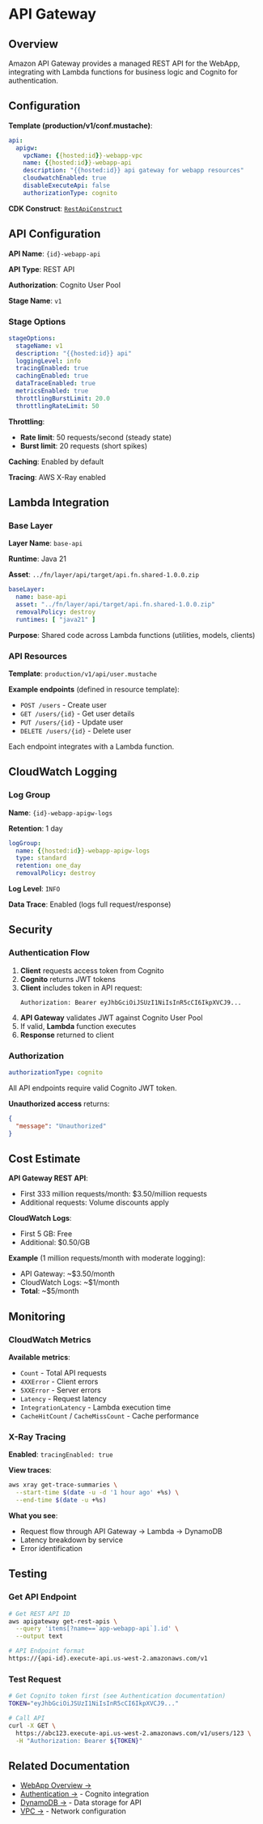 # API Gateway

## Overview

Amazon API Gateway provides a managed REST API for the WebApp, integrating with Lambda functions for business logic and Cognito for authentication.

## Configuration

**Template (production/v1/conf.mustache)**:
```yaml
api:
  apigw:
    vpcName: {{hosted:id}}-webapp-vpc
    name: {{hosted:id}}-webapp-api
    description: "{{hosted:id}} api gateway for webapp resources"
    cloudwatchEnabled: true
    disableExecuteApi: false
    authorizationType: cognito
```

**CDK Construct**: [`RestApiConstruct`](https://github.com/fast-ish/cdk-common/blob/main/src/main/java/fasti/sh/execute/aws/apigw/RestApiConstruct.java)

## API Configuration

**API Name**: `{id}-webapp-api`

**API Type**: REST API

**Authorization**: Cognito User Pool

**Stage Name**: `v1`

### Stage Options

```yaml
stageOptions:
  stageName: v1
  description: "{{hosted:id}} api"
  loggingLevel: info
  tracingEnabled: true
  cachingEnabled: true
  dataTraceEnabled: true
  metricsEnabled: true
  throttlingBurstLimit: 20.0
  throttlingRateLimit: 50
```

**Throttling**:
- **Rate limit**: 50 requests/second (steady state)
- **Burst limit**: 20 requests (short spikes)

**Caching**: Enabled by default

**Tracing**: AWS X-Ray enabled

## Lambda Integration

### Base Layer

**Layer Name**: `base-api`

**Runtime**: Java 21

**Asset**: `../fn/layer/api/target/api.fn.shared-1.0.0.zip`

```yaml
baseLayer:
  name: base-api
  asset: "../fn/layer/api/target/api.fn.shared-1.0.0.zip"
  removalPolicy: destroy
  runtimes: [ "java21" ]
```

**Purpose**: Shared code across Lambda functions (utilities, models, clients)

### API Resources

**Template**: `production/v1/api/user.mustache`

**Example endpoints** (defined in resource template):
- `POST /users` - Create user
- `GET /users/{id}` - Get user details
- `PUT /users/{id}` - Update user
- `DELETE /users/{id}` - Delete user

Each endpoint integrates with a Lambda function.

## CloudWatch Logging

### Log Group

**Name**: `{id}-webapp-apigw-logs`

**Retention**: 1 day

```yaml
logGroup:
  name: {{hosted:id}}-webapp-apigw-logs
  type: standard
  retention: one_day
  removalPolicy: destroy
```

**Log Level**: `INFO`

**Data Trace**: Enabled (logs full request/response)

## Security

### Authentication Flow

1. **Client** requests access token from Cognito
2. **Cognito** returns JWT tokens
3. **Client** includes token in API request:
   ```
   Authorization: Bearer eyJhbGciOiJSUzI1NiIsInR5cCI6IkpXVCJ9...
   ```
4. **API Gateway** validates JWT against Cognito User Pool
5. If valid, **Lambda** function executes
6. **Response** returned to client

### Authorization

```yaml
authorizationType: cognito
```

All API endpoints require valid Cognito JWT token.

**Unauthorized access** returns:
```json
{
  "message": "Unauthorized"
}
```

## Cost Estimate

**API Gateway REST API**:
- First 333 million requests/month: $3.50/million requests
- Additional requests: Volume discounts apply

**CloudWatch Logs**:
- First 5 GB: Free
- Additional: $0.50/GB

**Example** (1 million requests/month with moderate logging):
- API Gateway: ~$3.50/month
- CloudWatch Logs: ~$1/month
- **Total**: ~$5/month

## Monitoring

### CloudWatch Metrics

**Available metrics**:
- `Count` - Total API requests
- `4XXError` - Client errors
- `5XXError` - Server errors
- `Latency` - Request latency
- `IntegrationLatency` - Lambda execution time
- `CacheHitCount` / `CacheMissCount` - Cache performance

### X-Ray Tracing

**Enabled**: `tracingEnabled: true`

**View traces**:
```bash
aws xray get-trace-summaries \
  --start-time $(date -u -d '1 hour ago' +%s) \
  --end-time $(date -u +%s)
```

**What you see**:
- Request flow through API Gateway → Lambda → DynamoDB
- Latency breakdown by service
- Error identification

## Testing

### Get API Endpoint

```bash
# Get REST API ID
aws apigateway get-rest-apis \
  --query 'items[?name==`app-webapp-api`].id' \
  --output text

# API Endpoint format
https://{api-id}.execute-api.us-west-2.amazonaws.com/v1
```

### Test Request

```bash
# Get Cognito token first (see Authentication documentation)
TOKEN="eyJhbGciOiJSUzI1NiIsInR5cCI6IkpXVCJ9..."

# Call API
curl -X GET \
  https://abc123.execute-api.us-west-2.amazonaws.com/v1/users/123 \
  -H "Authorization: Bearer ${TOKEN}"
```

## Related Documentation

- [WebApp Overview →](overview.md)
- [Authentication →](authentication.md) - Cognito integration
- [DynamoDB →](dynamodb.md) - Data storage for API
- [VPC →](vpc.md) - Network configuration
